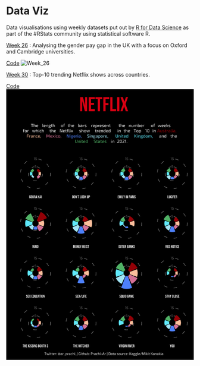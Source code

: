# Data Viz
Data visualisations using weekly datasets put out by [R for Data Science](https://github.com/rfordatascience/tidytuesday) as part of the #RStats community using statistical software R.

[Week 26](https://github.com/Prachi-Ar/TidyTuesday/tree/main/Week26) : Analysing the gender pay gap in the UK with a focus on Oxford and Cambridge universities. 

[Code](https://github.com/Prachi-Ar/TidyTuesday/blob/main/Week26/Code.R)
![Week_26](https://user-images.githubusercontent.com/53324239/176983873-b1c79dfb-9264-4b10-b722-29980a94356c.png)

[Week 30](https://github.com/Prachi-Ar/TidyTuesday/tree/main/Week30) : Top-10 trending Netflix shows across countries. 

[Code](https://github.com/Prachi-Ar/TidyTuesday/tree/main/Week30/netflix.R)
![Week_30](https://github.com/Prachi-Ar/TidyTuesday/blob/main/Week30/netflix_plot.png)
